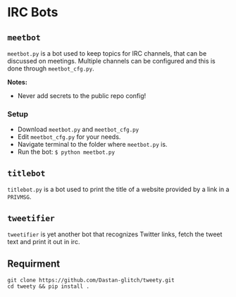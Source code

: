 IRC Bots
========

## `meetbot`

`meetbot.py` is a bot used to keep topics for IRC channels, that can
be discussed on meetings. Multiple channels can be configured and this
is done through `meetbot_cfg.py`.

**Notes:**
* Never add secrets to the public repo config!

### Setup

* Download `meetbot.py` and `meetbot_cfg.py` 
* Edit `meetbot_cfg.py` for your needs.
* Navigate terminal to the folder where `meetbot.py` is.
* Run the bot: `$ python meetbot.py`

## `titlebot`
`titlebot.py` is a bot used to print the title of a website provided by
a link in a `PRIVMSG`.

## `tweetifier`
`tweetifier` is yet another bot that recognizes Twitter links, fetch
the tweet text and print it out in irc.

## Requirment
 `git clone https://github.com/Dastan-glitch/tweety.git`\
 `cd tweety && pip install .`